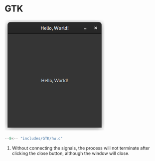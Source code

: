 # GTK

![](/img/label.png)

```c
--8<-- "includes/GTK/hw.c"
```

1. Without connecting the signals, the process will not terminate after clicking the close button, although the window will close.
